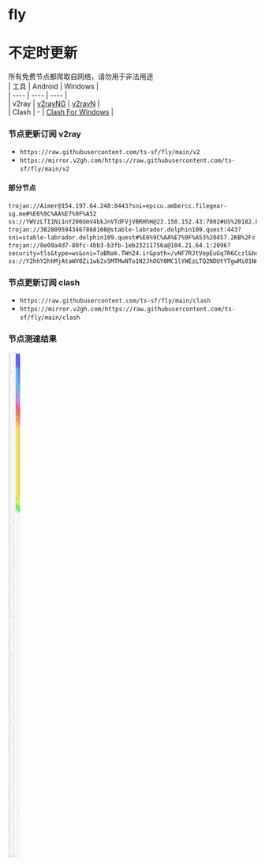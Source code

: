 # fly
# 不定时更新
所有免费节点都爬取自网络，请勿用于非法用途  
|  工具  | Android  | Windows  |  
|  ----  | ----   | ----  |  
| v2ray  | [v2rayNG](https://github.com/2dust/v2rayNG/releases) | [v2rayN](https://github.com/2dust/v2rayN/releases) |  
| Clash  | - | [Clash For Windows](https://github.com/2dust/clashN/releases) | 
  
### 节点更新订阅  v2ray
- `https://raw.githubusercontent.com/ts-sf/fly/main/v2`  
- `https://mirror.v2gh.com/https://raw.githubusercontent.com/ts-sf/fly/main/v2`  

#### 部分节点  
``` 
trojan://Aimer@154.197.64.248:8443?sni=epccu.ambercc.filegear-sg.me#%E6%9C%AA%E7%9F%A52
ss://YWVzLTI1Ni1nY206UmV4bkJnVTdFVjVBRHhH@23.150.152.43:7002#US%20182.8KB%2Fs
trojan://3828095943467868160@stable-labrador.dolphin109.quest:443?sni=stable-labrador.dolphin109.quest#%E6%9C%AA%E7%9F%A53%20457.2KB%2Fs
trojan://8e09a4d7-80fc-4bb3-b3fb-1eb23211756a@104.21.64.1:2096?security=tls&type=ws&sni=TaBNak.TWn24.ir&path=/vNF7RJtVepEuGq7R6Cczl&host=tabnak.twn24.ir#%E6%9C%AA%E7%9F%A54
ss://Y2hhY2hhMjAtaWV0Zi1wb2x5MTMwNTo1N2JhOGY0MC1lYWEzLTQ2NDUtYTgwMi01NmE5ZjY2OTc0MTU=@free.2apzhfa.xyz:31113#%F0%9F%87%AF%F0%9F%87%B5JP%E6%97%A5%E6%9C%AC
```
### 节点更新订阅  clash
- `https://raw.githubusercontent.com/ts-sf/fly/main/clash`  
- `https://mirror.v2gh.com/https://raw.githubusercontent.com/ts-sf/fly/main/clash`  

### 节点测速结果
![image](traffic.png)
